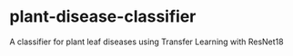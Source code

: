 # plant-disease-classifier
A classifier for plant leaf diseases using Transfer Learning with ResNet18
